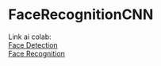 # FaceRecognitionCNN
Link ai colab:  
  [Face Detection](https://colab.research.google.com/drive/13gdTneEgbzn0SvvzntR7t2RDhKsvYPZW?usp=sharing)  
  [Face Recognition](https://colab.research.google.com/drive/1hd7IoFsZBFw1uB98gu4IsFsUb5LBphsP?usp=sharing)  
